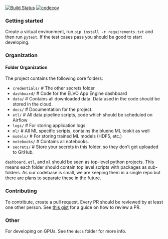 [![Build Status](https://travis-ci.com/elvoai/elvo-analysis.svg?branch=master)](https://travis-ci.com/elvoai/elvo-analysis)
[![codecov](https://codecov.io/gh/elvoai/elvo-analysis/branch/master/graph/badge.svg)](https://codecov.io/gh/elvoai/elvo-analysis)

### Getting started
Create a virtual environment, run `pip install -r requirements.txt`
and then run `pytest`. If the test cases pass you should be good to
start developing.

### Organization

#### Folder Organization

The project contains the following core folders:

- `credentials/` # The other secrets folder
- `dashboard/` # Code for the ELVO App Engine dashboard
- `data/` # Contains all downloaded data. Data used in the code should be stored in the cloud.
- `docs/` # Documentation for the project.
- `etl/` # All data pipeline scripts, code which should be scheduled on Airflow
- `logs/` # For storing application logs
- `ml/` # All ML specific scripts, contains the blueno ML tookit as well
- `models/` # For storing trained ML models (HDF5, etc.)
- `notebooks/` # Contains all notebooks.
- `secrets/` # Store your secrets in this folder, so they don’t get uploaded to GitHub.

`dashboard`, `etl`, and `ml` should be seen as top-level python
projects.
This means each folder should contain top level scripts with
packages as sub-folders.
As our codebase is small, we are keeping them in a single repo but there
are plans to separate these in the future.


### Contributing
To contribute, create a pull request. Every PR should
 be reviewed by at least one other person. See
[this gist](https://gist.github.com/kashifrazzaqui/44b868a59e99c2da7b14)
for a guide on how to review a PR.

### Other

For developing on GPUs. See the `docs` folder for more info.